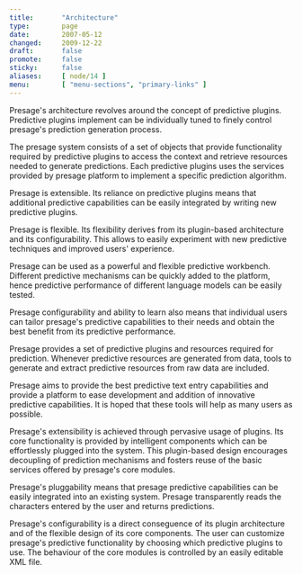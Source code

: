 ```yaml
---
title:       "Architecture"
type:        page
date:        2007-05-12
changed:     2009-12-22
draft:       false
promote:     false
sticky:      false
aliases:     [ node/14 ]
menu:        [ "menu-sections", "primary-links" ]
---
```


Presage's architecture revolves around the concept of predictive plugins. Predictive plugins implement can be individually tuned to finely control presage's prediction generation process.

The presage system consists of a set of objects that provide functionality required by predictive plugins to access the context and retrieve resources needed to generate predictions. Each predictive plugins uses the services provided by presage platform to implement a specific prediction algorithm.

<!--more-->

Presage is extensible. Its reliance on predictive plugins means that additional predictive capabilities can be easily integrated by writing new predictive plugins.

Presage is flexible. Its flexibility derives from its plugin-based architecture and its configurability. This allows to easily experiment with new predictive techniques and improved users' experience.

Presage can be used as a powerful and flexible predictive workbench. Different predictive mechanisms can be quickly added to the platform, hence predictive performance of different language models can be easily tested.

Presage configurability and ability to learn also means that individual users can tailor presage's predictive capabilities to their needs and obtain the best benefit from its predictive performance.

<!--Presage uses Plump, the Pluggable Lightweight Ubiquitous Multithreaded Platform as its underlying plugin architecture.-->

Presage provides a set of predictive plugins and resources required for prediction. Whenever predictive resources are generated from data, tools to generate and extract predictive resources from raw data are included.

Presage aims to provide the best predictive text entry capabilities and provide a platform to ease development and addition of innovative predictive capabilities. It is hoped that these tools will help as many users as possible.

Presage's extensibility is achieved through pervasive usage of plugins. Its core functionality is provided by intelligent components which can be effortlessly plugged into the system. This plugin-based design encourages decoupling of prediction mechanisms and fosters reuse of the basic services offered by presage's core modules.

Presage's pluggability means that presage predictive capabilities can be easily integrated into an existing system. Presage transparently reads the characters entered by the user and returns predictions.

Presage's configurability is a direct conseguence of its plugin architecture and of the flexible design of its core components. The user can customize presage's predictive functionality by choosing which predictive plugins to use. The behaviour of the core modules is controlled by an easily editable XML file.
